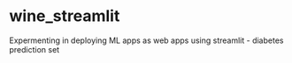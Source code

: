 # wine_streamlit
Expermenting in deploying ML apps as web apps using streamlit - diabetes prediction set
